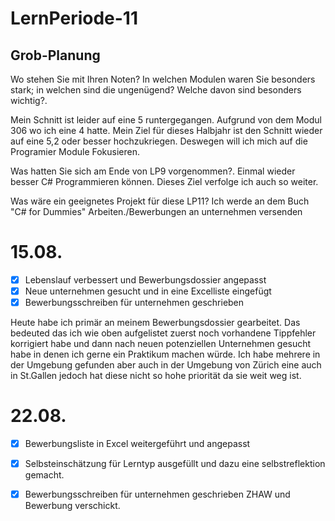 # LernPeriode-11

## Grob-Planung
Wo stehen Sie mit Ihren Noten? In welchen Modulen waren Sie besonders stark; in welchen sind die ungenügend? Welche davon sind besonders wichtig?.

Mein Schnitt ist leider auf eine 5 runtergegangen. Aufgrund von dem Modul 306 wo ich eine 4 hatte. Mein Ziel für dieses Halbjahr ist den Schnitt wieder auf eine 5,2 oder besser hochzukriegen. Deswegen will ich mich auf die Programier Module Fokusieren.

Was hatten Sie sich am Ende von LP9 vorgenommen?.
Einmal wieder besser C# Programmieren können. Dieses Ziel verfolge ich auch so weiter. 

Was wäre ein geeignetes Projekt für diese LP11?
Ich werde an dem Buch "C# for Dummies" Arbeiten./Bewerbungen an unternehmen versenden

# 15.08.
- [x] Lebenslauf verbessert und Bewerbungsdossier angepasst
- [x] Neue unternehmen gesucht und in eine Excelliste eingefügt
- [x] Bewerbungsschreiben für unternehmen geschrieben

Heute habe ich primär an meinem Bewerbungsdossier gearbeitet. Das bedeuted das ich wie oben aufgelistet zuerst noch vorhandene Tippfehler korrigiert habe und dann nach neuen potenziellen Unternehmen gesucht habe in denen ich gerne ein Praktikum machen würde. Ich habe mehrere in der Umgebung gefunden aber auch in der Umgebung von Zürich eine auch in St.Gallen jedoch hat diese nicht so hohe priorität da sie weit weg ist.


# 22.08.
- [x] Bewerbungsliste in Excel weitergeführt und angepasst 
- [x] Selbsteinschätzung für Lerntyp ausgefüllt und dazu eine selbstreflektion gemacht. 
- [x] Bewerbungsschreiben für unternehmen geschrieben ZHAW und Bewerbung verschickt.



